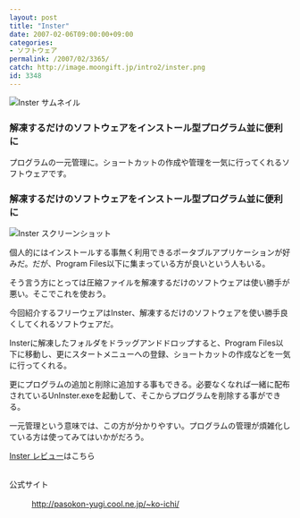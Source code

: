 ```yaml
---
layout: post
title: "Inster"
date: 2007-02-06T09:00:00+09:00
categories:
- ソフトウェア
permalink: /2007/02/3365/
catch: http://image.moongift.jp/intro2/inster.png
id: 3348
---
```

 ![Inster サムネイル](http://image.moongift.jp/intro2/inster.t.png "Inster サムネイル")
  

### 解凍するだけのソフトウェアをインストール型プログラム並に便利に
  
プログラムの一元管理に。ショートカットの作成や管理を一気に行ってくれるソフトウェアです。  
<!--more-->  

### 解凍するだけのソフトウェアをインストール型プログラム並に便利に
  

![Inster スクリーンショット](http://image.moongift.jp/intro2/inster.png "Inster スクリーンショット")

  

個人的にはインストールする事無く利用できるポータブルアプリケーションが好みだ。だが、Program Files以下に集まっている方が良いという人もいる。

  

そう言う方にとっては圧縮ファイルを解凍するだけのソフトウェアは使い勝手が悪い。そこでこれを使おう。

  

今回紹介するフリーウェアはInster、解凍するだけのソフトウェアを使い勝手良くしてくれるソフトウェアだ。

  

Insterに解凍したフォルダをドラッグアンドドロップすると、Program Files以下に移動し、更にスタートメニューへの登録、ショートカットの作成などを一気に行ってくれる。

  

更にプログラムの追加と削除に追加する事もできる。必要なくなれば一緒に配布されているUnInster.exeを起動して、そこからプログラムを削除する事ができる。

  

一元管理という意味では、この方が分かりやすい。プログラムの管理が煩雑化している方は使ってみてはいかがだろう。

  

[Inster レビュー](http://fw.moongift.jp/review/i-3366.html)はこちら

  
<dl>
<br><dt>公式サイト</dt>
<br><dd><a href="http://pasokon-yugi.cool.ne.jp/~ko-ichi/" target="_blank">http://pasokon-yugi.cool.ne.jp/~ko-ichi/</a></dd>
<br>
</dl>